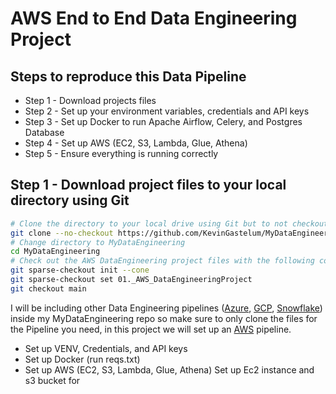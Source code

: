 # AWS End to End Data Engineering Project

## Steps to reproduce this Data Pipeline

- Step 1 - Download projects files
- Step 2 - Set up your environment variables, credentials and API keys
- Step 3 - Set up Docker to run Apache Airflow, Celery, and Postgres Database
- Step 4 - Set up AWS (EC2, S3, Lambda, Glue, Athena)
- Step 5 - Ensure everything is running correctly

## Step 1 - Download project files to your local directory using Git

```bash
# Clone the directory to your local drive using Git but to not checkout any files yet using --no-checkout
git clone --no-checkout https://github.com/KevinGastelum/MyDataEngineering.git
# Change directory to MyDataEngineering
cd MyDataEngineering
# Check out the AWS DataEngineering project files with the following commands
git sparse-checkout init --cone
git sparse-checkout set 01._AWS_DataEngineeringProject
git checkout main
```

I will be including other Data Engineering pipelines ([Azure](https://azure.microsoft.com/en-us), [GCP](https://cloud.google.com/docs/overview), [Snowflake](https://www.snowflake.com/en/)) inside my MyDataEngineering repo so make sure to only clone the files for the Pipeline you need, in this project we will set up an [AWS](https://aws.amazon.com/) pipeline.

- Set up VENV, Credentials, and API keys
- Set up Docker (run reqs.txt)
- Set up AWS (EC2, S3, Lambda, Glue, Athena)
  Set up Ec2 instance and s3 bucket for

<!-- End to End AWS project to extract, transform, and load (ETL) real-time data from Reddit posts into a Redshift data warehouse. This pipeline integrates multiple technologies to ensure efficient data handling and storage.

<img src="images\RedditDataEngineering-.png">

## Technologies Used

- **Data Extraction**: Reddit API
- **Workflow Automation**: Apache Airflow, Celery
- **Database Management**: PostgreSQL
- **Cloud Storage**: Amazon S3
- **Data Transformation**: AWS Glue, Lambda
- **Query Service**: Amazon Athena
- **Data Warehousing**: Amazon Redshift
- **Data Visualization**:

## Data Pipeline

- **Automated Data Processing Workflow**: Utilizing Apache Airflow and Celery for data processing.
- **Data Storage**: PostgreSQL and Amazon S3 for data storage.
- **Data Transformation**: Integrates AWS Glue, Lambda and Amazon Athena for effective data transformation and querying.
- **Scalable Data Warehousing**: Utilizes Amazon Redshift for a high-performance data warehousing solution.

## Objective

Showcases my ability to integrate various technologies to create a robust and scalable data pipeline. Demonstrate my expertise in handling big data and my capabilities to deliver efficient and reliable data solutions. -->

<!-- =============================== -->

<!--

Take screensshots of Docker/Airflow, AWS EC2/S3, SQL/Celery, Glue/Lambda, Athena/Redshift, Visuals

-->

<!--
Docker Commands =

docker compose up -d --build
docker compose up -d

docker exec -it


--Fresh Start steps
Set up VENV - Conda
run reqs.txt to install all required packages
pull in config.conf settings , data, logs, plugins, tests
run docker build

-->
